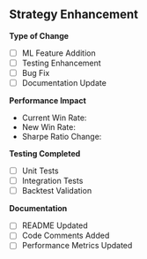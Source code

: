 ## Strategy Enhancement

**Type of Change**
- [ ] ML Feature Addition
- [ ] Testing Enhancement
- [ ] Bug Fix
- [ ] Documentation Update

**Performance Impact**
- Current Win Rate:
- New Win Rate:
- Sharpe Ratio Change:

**Testing Completed**
- [ ] Unit Tests
- [ ] Integration Tests
- [ ] Backtest Validation

**Documentation**
- [ ] README Updated
- [ ] Code Comments Added
- [ ] Performance Metrics Updated